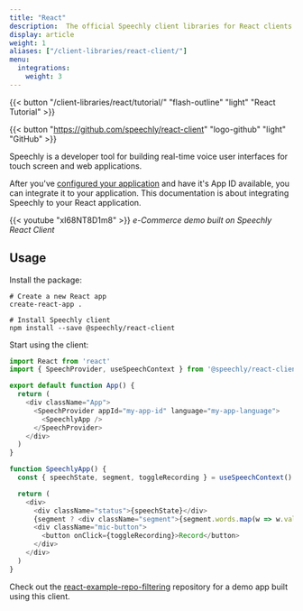 ```yaml
---
title: "React"
description:  The official Speechly client libraries for React clients. 
display: article
weight: 1
aliases: ["/client-libraries/react-client/"]
menu:
  integrations:
    weight: 3
---
```


{{< button "/client-libraries/react/tutorial/" "flash-outline" "light" "React Tutorial" >}}

{{< button "https://github.com/speechly/react-client" "logo-github" "light" "GitHub" >}}

Speechly is a developer tool for building real-time voice user interfaces for touch screen and web applications.

After you've [configured your application](/quick-start/) and have it's App ID available, you can integrate it to your application. This documentation is about integrating Speechly to your React application.

{{< youtube "xI68NT8D1m8" >}}
*e-Commerce demo built on Speechly React Client* 

## Usage

Install the package:

```shell
# Create a new React app
create-react-app .

# Install Speechly client
npm install --save @speechly/react-client
```

Start using the client:

```typescript
import React from 'react'
import { SpeechProvider, useSpeechContext } from '@speechly/react-client'

export default function App() {
  return (
    <div className="App">
      <SpeechProvider appId="my-app-id" language="my-app-language">
        <SpeechlyApp />
      </SpeechProvider>
    </div>
  )
}

function SpeechlyApp() {
  const { speechState, segment, toggleRecording } = useSpeechContext()

  return (
    <div>
      <div className="status">{speechState}</div>
      {segment ? <div className="segment">{segment.words.map(w => w.value).join(' ')}</div> : null}
      <div className="mic-button">
        <button onClick={toggleRecording}>Record</button>
      </div>
    </div>
  )
}
```

Check out the [react-example-repo-filtering](https://github.com/speechly/react-example-repo-filtering) repository for a demo app built using this client.



